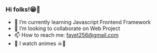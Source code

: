 ### Hi folks!😁👋

- 🌱 I’m currently learning Javascript Frontend Framework
- 👯 I’m looking to collaborate on Web Project
- 📫 How to reach me: fayet256@gmail.com
- 🤺 I watch animes ☠🚢

